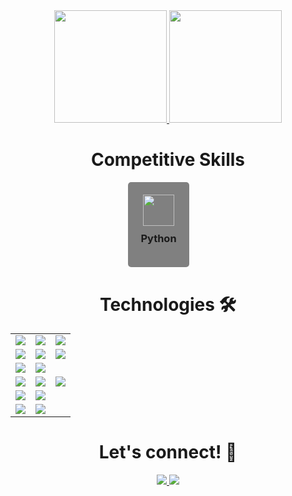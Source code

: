 
<div align="center">
    <a href="https://calendly.com/joaovictorcardoso/30min">
        <img height="180em" src="http://github-readme-stats.vercel.app/api?username=jvcss&show_icons=true&theme=gotham&count_private=true&include_all_commits=true"/>
        <img height="180em" src="https://github-readme-stats.vercel.app/api/top-langs/?username=jvcss&layout=compact&langs_count=6&theme=gotham&hide=VBA,HTML,CSS,TEX,SCSS"/>
    </a>
</div>
<div style="display:flex; flex-direction:column; justify-content:center; align-items:center;">
    <h1 align="center"> Competitive Skills</h1>
    <div style="display:flex; justify-content:center; ">
            <div style="display:flex; flex-direction:column; align-items:center; margin-right:30px; padding:20px; background-color:gray; border-radius:5px;">
                <a href="https://github.com/jvcss/jvcss/tree/main/competitive_python" style="text-decoration:none;">
                    <img style="height:50px; width:50px;object-fit: scale-down; " src="https://ouch-cdn2.icons8.com/bl9xOqdFsrPmb0M5HsMQp-6cGpZgx4VTtIFC2ZrCLh0/rs:fit:456:456/czM6Ly9pY29uczgu/b3VjaC1wcm9kLmFz/c2V0cy9wbmcvNjg2/LzdmMWM2NmVmLWM5/MzUtNDZkNy1hMWMz/LTcwYWFmYzA2MzEy/Zi5wbmc.png"/>
                </a>
                <h3 style="margin-top:10px;">Python</h3>
            </div>
        <!-- add more competitive scripts here -->
    </div>
        
</div>

<h1 align="center"> Technologies 🛠</h1>
<table align="center">
    <tr>
        <tc>
            <td>
                <a href="https://github.com/jvcss/automation">
                    <img src="https://img.shields.io/badge/-VB-05122A?style=flat&logo=latex&logoColor=white" />
                </a>
            </td>
        </tc>
        <tc>
            <td>
                <a href="https://github.com/jvcss/jvcss/resume-slideshow">
                    <img src="https://img.shields.io/badge/-Markdown-05122A?style=flat&logo=markdown" />
                </a>
            </td>
        </tc>
        <tc>
            <td>
                <a href="https://github.com/jvcss/jvcss/resume-slideshow">
                    <img src="https://img.shields.io/badge/-Visual%20Studio%20Code-05122A?style=flat&logo=visual-studio-code&logoColor=007ACC" />
                </a>
            </td>
        </tc>
    </tr>
    <tr>
        <tc>
            <td>
                <a href="https://github.com/jvcss/automation">
                    <img src="https://img.shields.io/badge/-Javascript-05122A?style=flat&logo=javascript" />
                </a>
            </td>
        </tc>
        <tc>
            <td>
                <a href="https://github.com/jvcss/automation">
                    <img src="https://img.shields.io/badge/-HTML-05122A?style=flat&logo=html5" />
                </a>
            </td>
        </tc>
        <tc>
            <td>
                <a href="https://github.com/jvcss/automation">
                    <img src="https://img.shields.io/badge/-CSS-05122A?style=flat&logo=CSS3" />
                </a>
            </td>
        </tc>
    </tr>
    <tr>
        <tc>
            <td>
                <a href="https://github.com/jvcss/automation">
                    <img src="https://img.shields.io/badge/-Python-05122A?style=flat&logo=python" />
                </a>
            </td>
        </tc>
        <tc>
            <td>
                <a href="https://github.com/jvcss/automation">
                    <img src="https://img.shields.io/badge/Shell-05122A?style=flat&logo=gnu-bash&logoColor=white" />
                </a>
            </td>
        </tc>
    </tr>
    <tr>
        <tc>
            <td>
                <a href="">
                    <img src="https://img.shields.io/badge/-Git-05122A?style=flat&logo=git" />
                </a>
            </td>
        </tc>
        <tc>
            <td>
                <a href="">
                    <img src="https://img.shields.io/badge/-GitHub-05122A?style=flat&logo=github" />
                </a>
            </td>
        </tc>
        <tc>
            <td>
                <a href="https://github.com/jvcss/go">
                    <img src="https://img.shields.io/badge/GitHub%20Actions%20-05122A?style=flat&logo=github-actions&logoColor=white" />
                </a>
            </td>
        </tc>
    </tr>
    <tr>
        <tc>
            <td>
                <a href="https://github.com/jvcss/GoDocker">
                    <img src="https://img.shields.io/badge/-Docker-05122A?style=flat&logo=docker" />
                </a>
            </td>
        </tc>
        <tc>
            <td>
                <a href="https://github.com/jvcss/App_Node_CRUD">
                    <img src="https://img.shields.io/badge/-MySQL-05122A?style=flat&logo=mysql&logoColor=white" />
                </a>
            </td>
        </tc>
    </tr>
    <tr>
        <tc>
            <td>
                <a href="https://github.com/jvcss/GoDocker">
                    <img src="https://img.shields.io/badge/-Linux-05122A?style=flat&logo=linux&logoColor=white" />
                </a>
            </td>
        </tc>
        <tc>
            <td>
                <a href="https://github.com/jvcss/App_Node_CRUD">
                    <img src="https://img.shields.io/badge/-Windows-05122A?style=flat&logo=windows&logoColor=white" />
                </a>
            </td>
        </tc>
    </tr>
</table>

<h1 align="center"> Let's connect! 🎈</h1>

<p align="center">
    <a href="https://www.linkedin.com/in/joao-victor-cardoso-a42410111/">
        <img src="https://img.shields.io/badge/-JVCSS-0077B5?style=flat&logo=Linkedin&logoColor=white"/>
    </a>
    <a href="https://twitter.com/jvictorcard">
        <img src="https://img.shields.io/badge/-@jvictorcard-%231DA1F2?style=flat&logo=twitter&logoColor=white"/>
    </a>
</p>
